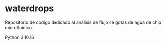 # waterdrops
Repositorio de código dedicado al análisis de flujo de gotas de agua de chip microfluídico.

Python 3.10.16
